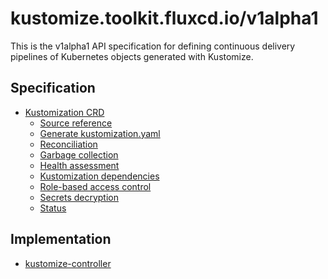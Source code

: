 # kustomize.toolkit.fluxcd.io/v1alpha1

This is the v1alpha1 API specification for defining continuous delivery pipelines
of Kubernetes objects generated with Kustomize.

## Specification

- [Kustomization CRD](kustomizations.md)
    + [Source reference](kustomizations.md#source-reference)
    + [Generate kustomization.yaml](kustomizations.md#generate-kustomizationyaml)
    + [Reconciliation](kustomizations.md#reconciliation)
    + [Garbage collection](kustomizations.md#garbage-collection)
    + [Health assessment](kustomizations.md#health-assessment)
    + [Kustomization dependencies](kustomizations.md#kustomization-dependencies)
    + [Role-based access control](kustomizations.md#role-based-access-control)
    + [Secrets decryption](kustomizations.md#secrets-decryption)
    + [Status](kustomizations.md#status)

## Implementation

* [kustomize-controller](https://github.com/fluxcd/kustomize-controller/)
